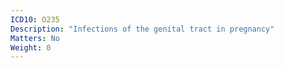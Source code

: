 ```yaml
---
ICD10: O235
Description: "Infections of the genital tract in pregnancy"
Matters: No
Weight: 0
---
```

